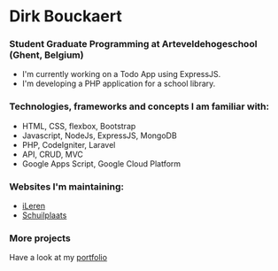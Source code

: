 <!--
**pgm-dirkbouckaert/pgm-dirkbouckaert** is a ✨ _special_ ✨ repository because its `README.md` (this file) appears on your GitHub profile.

Here are some ideas to get you started:

- 🔭 I’m currently working on ...
- 🌱 I’m currently learning ...
- 👯 I’m looking to collaborate on ...
- 🤔 I’m looking for help with ...
- 💬 Ask me about ...
- 📫 How to reach me: ...
- 😄 Pronouns: ...
- ⚡ Fun fact: ...
-->

Dirk Bouckaert
==============

### Student Graduate Programming at Arteveldehogeschool (Ghent, Belgium)
- I'm currently working on a Todo App using ExpressJS. 
- I'm developing a PHP application for a school library.

### Technologies, frameworks and concepts I am familiar with:
- HTML, CSS, flexbox, Bootstrap 
- Javascript, NodeJs, ExpressJS, MongoDB 
- PHP, CodeIgniter, Laravel
- API, CRUD, MVC
- Google Apps Script, Google Cloud Platform

### Websites I'm maintaining:
- [iLeren](https://ileren.be)
- [Schuilplaats](https://schuilplaats.be)

### More projects
Have a look at my [portfolio](https://dirkb.be/portfolio/)
